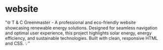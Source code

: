 # website
"🌐 T &amp; C Greenmaster - A professional and eco-friendly website showcasing renewable energy solutions. Designed for seamless navigation and optimal user experience, this project highlights solar energy, energy efficiency, and sustainable technologies. Built with clean, responsive HTML and CSS. 💡"
